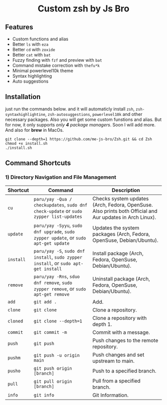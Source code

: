 <h1 align="center">Custom zsh by Js Bro</h1>

## Features

- Custom functions and alias
- Better `ls` with `eza`
- Better `cd` with `zoxide`
- Better `cat` with `bat`
- Fuzzy finding with `fzf` and preview with `bat`
- Command mistake correction with `thefu*k`
- Minimal powerlevel10k theme
- Syntax highlighting
- Auto suggestions

## Installation

just run the commands below. and it will automaticly install `zsh`, `zsh-syntaxhighlightine`, `zsh-autosuggestions`, `powerlevel10k` and other necessary packages. Also you will get some custom funstions and alias. But for now, it only supports <i>only <strong>4</strong> package managers</i>. Soon I will add more. And also for <strong>brew</strong> in MacOs.<br>

```
git clone --depth=1 https://github.com/me-js-bro/Zsh.git && cd Zsh
chmod +x install.sh
./install.sh
```

## Command Shortcuts

### 1) Directory Navigation and File Management

| Shortcut  | Command                                                                               | Description                                                                                              |
| --------- | ------------------------------------------------------------------------------------- | -------------------------------------------------------------------------------------------------------- |
| `cu`      | `paru/yay -Qua / checkupdates`, `sudo dnf check-update` or `sudo zypper list-updates` | Checks system updates (Arch, Fedora, OpenSuse. Also prints both Official and Aur updates in Arch Linux). |
| `update`  | `paru/yay -Syyu`, `sudo dnf upgrade`, `sudo zypper update`, or `sudo apt-get update`  | Updates the system packages (Arch, Fedora, OpenSuse, Debian/Ubuntu).                                     |
| `install` | `paru/yay -S`, `sudo dnf install`, `sudo zypper install`, or `sudo apt-get install`   | Install package (Arch, Fedora, OpenSuse, Debian/Ubuntu).                                                 |
| `remove`  | `paru/yay -Rns`, `sduo dnf remove`, `sudo zypper remove`, or `sudo apt-get remove`    | Uninstall package (Arch, Fedora, OpenSuse, Debian/Ubuntu).                                               |
| `add`     | `git add .`                                                                           | Add.                                                                                                     |
| `clone`   | `git clone`                                                                           | Clone a repository.                                                                                      |
| `cloned`  | `git clone --depth=1`                                                                 | Clone a repository with depth 1.                                                                         |
| `commit`  | `git commit -m`                                                                       | Commit with a message.                                                                                   |
| `push`    | `git push`                                                                            | Push changes to the remote repository.                                                                   |
| `pushm`   | `git push -u origin main`                                                             | Push changes and set upstream to main.                                                                   |
| `pusho`   | `git push origin [branch]`                                                            | Push to a specified branch.                                                                              |
| `pull`    | `git pull origin [branch]`                                                            | Pull from a specified branch.                                                                            |
| `info`    | `git info`                                                                            | Git Information.                                                                                         |
